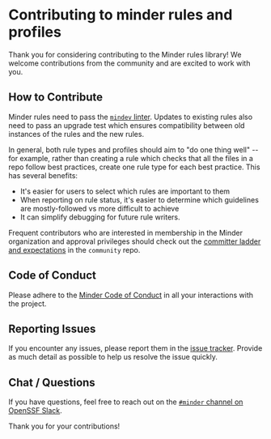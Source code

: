 # Contributing to minder rules and profiles

Thank you for considering contributing to the Minder rules library! We welcome contributions from the community and are excited to work with you.

## How to Contribute

Minder rules need to pass the [`mindev` linter](https://github.com/mindersec/minder/tree/main/cmd/dev).  Updates to existing rules also need to pass an upgrade test which ensures compatibility between old instances of the rules and the new rules.

In general, both rule types and profiles should aim to "do one thing well" -- for example, rather than creating a rule which checks that all the files in a repo follow best practices, create one rule type for each best practice.  This has several benefits:

* It's easier for users to select which rules are important to them
* When reporting on rule status, it's easier to determine which guidelines are mostly-followed vs more difficult to achieve
* It can simplify debugging for future rule writers.

Frequent contributors who are interested in membership in the Minder organization and approval privileges should check out the [committer ladder and expectations](https://github.com/mindersec/community/tree/main/MAINTAINERS.md) in the `community` repo.

## Code of Conduct

Please adhere to the [Minder Code of Conduct](https://github.com/mindersec/community/blob/main/CODE_OF_CONDUCT.md) in all your interactions with the project.

## Reporting Issues

If you encounter any issues, please report them in the [issue tracker](https://github.com/mindersec/rules-and-profiles/issues). Provide as much detail as possible to help us resolve the issue quickly.

## Chat / Questions

If you have questions, feel free to reach out on the [`#minder` channel on OpenSSF Slack](https://openssf.slack.com/archives/C07SP9RSM2L).

Thank you for your contributions!